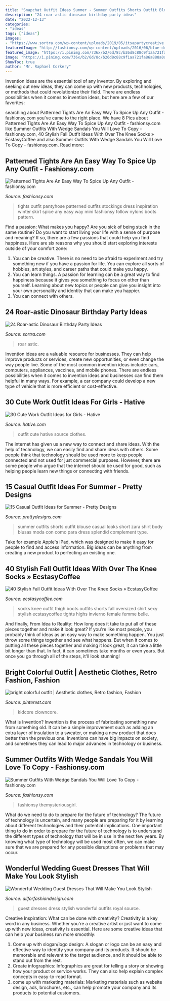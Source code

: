 ```yaml
---
title: "Snapchat Outfit Ideas Summer - Summer Outfits Shorts Outfit Blouse Casual Looks Short Zara Shirt Body Blusas Moda Con Como Para Dress Splendid Complement Type"
description: "24 roar-astic dinosaur birthday party ideas"
date: "2022-12-13"
categories:
- "ideas"
tags: ["ideas"]
images:
- "https://www.sortra.com/wp-content/uploads/2019/05/itsapartycreative.jpg"
featuredImage: "http://fashionsy.com/wp-content/uploads/2016/06/blue-dress-1.jpg"
featured_image: "https://i.pinimg.com/736x/b2/6d/8c/b26d8c88c9f1aa721fa86a888a0aefb4.jpg"
image: "https://i.pinimg.com/736x/b2/6d/8c/b26d8c88c9f1aa721fa86a888a0aefb4.jpg"
ShowToc: true
author: "Mr. Raphael Corkery"
---
```



Invention ideas are the essential tool of any inventor. By exploring and seeking out new ideas, they can come up with new products, technologies, or methods that could revolutionize their field. There are endless possibilities when it comes to invention ideas, but here are a few of our favorites:

	

		
searching about Patterned Tights Are An Easy Way To Spice Up Any Outfit - fashionsy.com you've came to the right place. We have 8 Pics about Patterned Tights Are An Easy Way To Spice Up Any Outfit - fashionsy.com like Summer Outfits With Wedge Sandals You Will Love To Copy - fashionsy.com, 40 Stylish Fall Outfit Ideas With Over The Knee Socks » EcstasyCoffee and also Summer Outfits With Wedge Sandals You Will Love To Copy - fashionsy.com. Read more:
		
    
## Patterned Tights Are An Easy Way To Spice Up Any Outfit - Fashionsy.com

<img loading=lazy src="https://fashionsy.com/wp-content/uploads/2017/12/pattern-tights-outfit-10-.jpg" onerror="this.onerror=null;this.src='https://tse3.mm.bing.net/th?id=OIP.KY_t3nZn7uTYqgZ9JuY2EgHaLH&amp;pid=15.1';" alt="Patterned Tights Are An Easy Way To Spice Up Any Outfit - fashionsy.com">

_Source: fashionsy.com_

>tights outfit pantyhose patterned outfits stockings dress inspiration winter skirt spice any easy way mini fashionsy follow nylons boots pattern. 

	

Find a passion: What makes you happy?
Are you sick of being stuck in the same routine? Do you want to start living your life with a sense of purpose and meaning? If so, there are a few passions that could help you find happiness. Here are six reasons why you should start exploring interests outside of your comfort zone: 
1. You can be creative. There is no need to be afraid to experiment and try something new if you have a passion for life. You can explore all sorts of hobbies, art styles, and career paths that could make you happy. 
2. You can learn things. A passion for learning can be a great way to find happiness because it gives you something to focus on other than yourself. Learning about new topics or people can give you insight into your own personality and identity that can make you happier. 
3. You can connect with others.

    
## 24 Roar-astic Dinosaur Birthday Party Ideas

<img loading=lazy src="https://www.sortra.com/wp-content/uploads/2019/05/itsapartycreative.jpg" onerror="this.onerror=null;this.src='https://tse3.mm.bing.net/th?id=OIP.zwWz35qmnQ4uxAp3UrvGjgHaHa&amp;pid=15.1';" alt="24 Roar-astic Dinosaur Birthday Party Ideas">

_Source: sortra.com_

>roar astic. 

	

Invention ideas are a valuable resource for businesses. They can help improve products or services, create new opportunities, or even change the way people live. Some of the most common invention ideas include: cars, computers, appliances, vaccines, and mobile phones. There are endless possibilities when it comes to invention ideas and businesses can find them helpful in many ways. For example, a car company could develop a new type of vehicle that is more efficient or cost-effective.

    
## 30 Cute Work Outfit Ideas For Girls - Hative

<img loading=lazy src="https://hative.com/wp-content/uploads/2015/02/work-outfit-ideas/23-cute-work-outfit-ideas-for-girls.jpg" onerror="this.onerror=null;this.src='https://tse2.mm.bing.net/th?id=OIP.1qMbQsBRz_qTIKna5id0UwHaK4&amp;pid=15.1';" alt="30 Cute Work Outfit Ideas for Girls - Hative">

_Source: hative.com_

>outfit cute hative source clothes. 

	

The internet has given us a new way to connect and share ideas. With the help of technology, we can easily find and share ideas with others. Some people think that technology should be used more to keep people connected and not used for just commercial purposes. However, there are some people who argue that the internet should be used for good, such as helping people learn new things or connecting with friends.

    
## 15 Casual Outfit Ideas For Summer - Pretty Designs

<img loading=lazy src="http://www.prettydesigns.com/wp-content/uploads/2014/05/White-Blouse-with-Black-Shorts.jpg" onerror="this.onerror=null;this.src='https://tse3.mm.bing.net/th?id=OIP.58prt0V9RygTdED_zTWFJQHaK3&amp;pid=15.1';" alt="15 Casual Outfit Ideas for Summer - Pretty Designs">

_Source: prettydesigns.com_

>summer outfits shorts outfit blouse casual looks short zara shirt body blusas moda con como para dress splendid complement type. 

	

Take for example Apple's iPad, which was designed to make it easy for people to find and access information. Big ideas can be anything from creating a new product to perfecting an existing one.

    
## 40 Stylish Fall Outfit Ideas With Over The Knee Socks » EcstasyCoffee

<img loading=lazy src="https://i0.wp.com/www.ecstasycoffee.com/wp-content/uploads/2016/10/Over-The-Knee-Socks-34.jpg?resize=564%2C849" onerror="this.onerror=null;this.src='https://tse1.mm.bing.net/th?id=OIP.WtJrNCLIq0QJiuIHALybzgHaLJ&amp;pid=15.1';" alt="40 Stylish Fall Outfit Ideas With Over The Knee Socks » EcstasyCoffee">

_Source: ecstasycoffee.com_

>socks knee outfit thigh boots outfits shorts fall oversized shirt sexy stylish ecstasycoffee tights highs invierno female femme belle. 

	

And finally, From Idea to Reality: How long does it take to put all of these pieces together and make it look great?
If you're like most people, you probably think of ideas as an easy way to make something happen. You just throw some things together and see what happens. But when it comes to putting all these pieces together and making it look great, it can take a little bit longer than that. In fact, it can sometimes take months or even years. But once you go through all of the steps, it'll look stunning!

    
## Bright Colorful Outfit | Aesthetic Clothes, Retro Fashion, Fashion

<img loading=lazy src="https://i.pinimg.com/736x/b2/6d/8c/b26d8c88c9f1aa721fa86a888a0aefb4.jpg" onerror="this.onerror=null;this.src='https://tse1.mm.bing.net/th?id=OIP.bQ2vPU9KQyHFVEySvkDpdQHaM3&amp;pid=15.1';" alt="bright colorful outfit | Aesthetic clothes, Retro fashion, Fashion">

_Source: pinterest.com_

>kidcore clowncore. 

	

What is Invention?
Invention is the process of fabricating something new from something old. It can be a simple improvement such as adding an extra layer of insulation to a sweater, or making a new product that does better than the previous one. Inventions can have big impacts on society, and sometimes they can lead to major advances in technology or business.

    
## Summer Outfits With Wedge Sandals You Will Love To Copy - Fashionsy.com

<img loading=lazy src="http://fashionsy.com/wp-content/uploads/2016/06/blue-dress-1.jpg" onerror="this.onerror=null;this.src='https://tse2.mm.bing.net/th?id=OIP.pEaXBJ13kz0KkcdIlQNJ1gHaLH&amp;pid=15.1';" alt="Summer Outfits With Wedge Sandals You Will Love To Copy - fashionsy.com">

_Source: fashionsy.com_

>fashionsy themysteriousgirl. 

	

What do we need to do to prepare for the future of technology?
The future of technology is uncertain, and many people are preparing for it by learning about different technologies and their potential implications. One important thing to do in order to prepare for the future of technology is to understand the different types of technology that will be in use in the next few years. By knowing what type of technology will be used most often, we can make sure that we are prepared for any possible disruptions or problems that may occur.

    
## Wonderful Wedding Guest Dresses That Will Make You Look Stylish

<img loading=lazy src="https://allforfashiondesign.com/wp-content/uploads/2018/06/royal-blue-wedding-guest-dress-best-25-july-wedding-guest-outfits-ideas-on-pinterest-wedding-600x900.jpg" onerror="this.onerror=null;this.src='https://tse4.mm.bing.net/th?id=OIP.hVXsdOxy6rGc_XmsaMeW6QHaLH&amp;pid=15.1';" alt="Wonderful Wedding Guest Dresses That Will Make You Look Stylish">

_Source: allforfashiondesign.com_

>guest dresses dress stylish wonderful outfits royal source. 

	

Creative Inspiration: What can be done with creativity?
Creativity is a key word in any business. Whether you're a creative artist or just want to come up with new ideas, creativity is essential. Here are some creative ideas that can help your business run more smoothly: 
1. Come up with slogan/logo design: A slogan or logo can be an easy and effective way to identify your company and its products. It should be memorable and relevant to the target audience, and it should be able to stand out from the rest. 
2. Create infographics: Infographics are great for telling a story or showing how your product or service works. They can also help explain complex concepts in easy-to-read format. 
3. come up with marketing materials: Marketing materials such as website design, ads, brochures, etc., can help promote your company and its products to potential customers.

